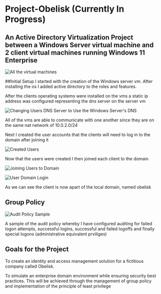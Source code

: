 # Project-Obelisk (Currently In Progress)
## An Active Directory Virtualization Project between a Windows Server virtual machine and 2 client virtual machines running Windows 11 Enterprise  

![All the virtual machines](https://github.com/NowlinB/Project-Obelisk/assets/38094031/bc26da95-27e4-4afe-894a-6b2ef9d28cdf)  

##Initial Setup
I started with the creation of the Windows server vm. After installing the os I added active directory to the roles and features.  

After the clients operating systems were installed on the vms a static ip address was configured representing the dns server on the server vm   

![Changing Users DNS Server to Use the Windows Server's DNS](https://github.com/NowlinB/Project-Obelisk/assets/38094031/e0bf4a2a-c75e-4696-9a56-8452bf9e54dc)

All of the vms are able to communicate with one another since they are on the same nat network of 10.0.2.0/24  

Next I created the user accounts that the clients will need to log in to the domain after joining it  

![Created Users](https://github.com/NowlinB/Project-Obelisk/assets/38094031/16c9df92-cdac-4904-9736-7041f56d0afa)  

Now that the users were created I then joined each client to the domain  

![Joining Users to Domain](https://github.com/NowlinB/Project-Obelisk/assets/38094031/4474b509-bdc7-48a3-b2a7-95a79ccdc87b)


![User Domain Login](https://github.com/NowlinB/Project-Obelisk/assets/38094031/a157e52f-fd13-4f95-88f1-61c9636239fe)   

As we can see the client is now apart of the local domain, named obelisk

## Group Policy 
![Audit Policy Sample](https://github.com/NowlinB/Project-Obelisk/assets/38094031/307c3410-de59-4c70-a681-af063d318a8d)    


A sample of the audit policy whereby I have configured auditing for failed logon attempts, successful logins, successful and failed logoffs and finally special logons (administrative equivalent prviliges)
## Goals for the Project
To create an identity and access management solution for a fictitious company called Obelisk.  

To simulate an enterprise domain environment while ensuring security best practices. This will be achieved through the management of group policy and implementation of the principle of least privilege
